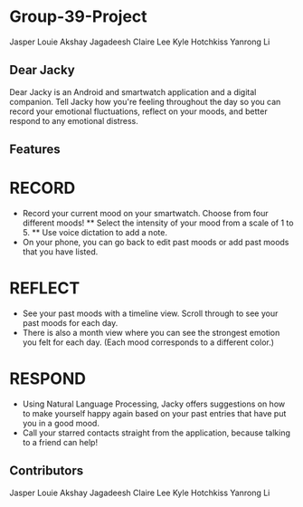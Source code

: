 # Group-39-Project
Jasper Louie
Akshay Jagadeesh
Claire Lee
Kyle Hotchkiss
Yanrong Li

## Dear Jacky
Dear Jacky is an Android and smartwatch application and a digital companion. Tell Jacky how you're feeling throughout the day so you can record your emotional fluctuations, reflect on your moods, and better respond to any emotional distress.

## Features

# RECORD
* Record your current mood on your smartwatch. Choose from four different moods!
** Select the intensity of your mood from a scale of 1 to 5.
** Use voice dictation to add a note.
* On your phone, you can go back to edit past moods or add past moods that you have listed.
# REFLECT
* See your past moods with a timeline view. Scroll through to see your past moods for each day.
* There is also a month view where you can see the strongest emotion you felt for each day. (Each mood corresponds to a different color.)
# RESPOND
* Using Natural Language Processing, Jacky offers suggestions on how to make yourself happy again based on your past entries that have put you in a good mood.
* Call your starred contacts straight from the application, because talking to a friend can help!


## Contributors
Jasper Louie
Akshay Jagadeesh
Claire Lee
Kyle Hotchkiss
Yanrong Li
